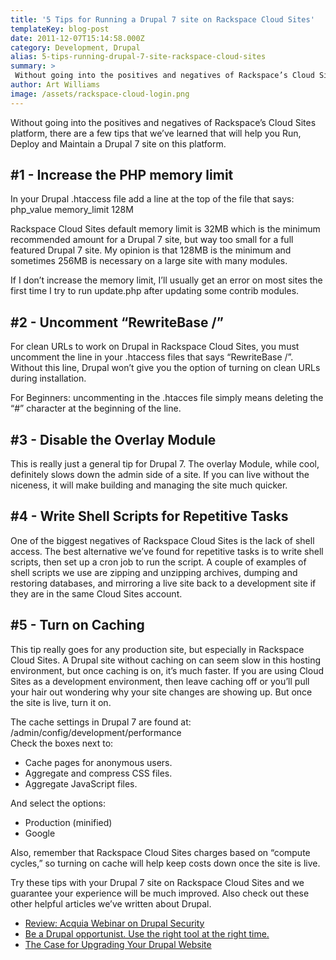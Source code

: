 ```yaml
---
title: '5 Tips for Running a Drupal 7 site on Rackspace Cloud Sites'
templateKey: blog-post
date: 2011-12-07T15:14:58.000Z
category: Development, Drupal
alias: 5-tips-running-drupal-7-site-rackspace-cloud-sites
summary: > 
 Without going into the positives and negatives of Rackspace’s Cloud Sites platform, there are a few tips that we’ve learned that will help you Run, Deploy and Maintain a Drupal 7 site on this platform.
author: Art Williams
image: /assets/rackspace-cloud-login.png
---
```


Without going into the positives and negatives of Rackspace’s Cloud Sites platform, there are a few tips that we’ve learned that will help you Run, Deploy and Maintain a Drupal 7 site on this platform.

#1 - Increase the PHP memory limit
----------------------------------

In your Drupal .htaccess file add a line at the top of the file that says:  
php\_value memory\_limit 128M

Rackspace Cloud Sites default memory limit is 32MB which is the minimum recommended amount for a Drupal 7 site, but way too small for a full featured Drupal 7 site. My opinion is that 128MB is the minimum and sometimes 256MB is necessary on a large site with many modules.

If I don’t increase the memory limit, I’ll usually get an error on most sites the first time I try to run update.php after updating some contrib modules.

#2 - Uncomment “RewriteBase /”
------------------------------

For clean URLs to work on Drupal in Rackspace Cloud Sites, you must uncomment the line in your .htaccess files that says “RewriteBase /”. Without this line, Drupal won’t give you the option of turning on clean URLs during installation.

For Beginners: uncommenting in the .htacces file simply means deleting the “#” character at the beginning of the line.

#3 - Disable the Overlay Module
-------------------------------

This is really just a general tip for Drupal 7. The overlay Module, while cool, definitely slows down the admin side of a site. If you can live without the niceness, it will make building and managing the site much quicker.

#4 - Write Shell Scripts for Repetitive Tasks
---------------------------------------------

One of the biggest negatives of Rackspace Cloud Sites is the lack of shell access. The best alternative we’ve found for repetitive tasks is to write shell scripts, then set up a cron job to run the script. A couple of examples of shell scripts we use are zipping and unzipping archives, dumping and restoring databases, and mirroring a live site back to a development site if they are in the same Cloud Sites account.

#5 - Turn on Caching
--------------------

This tip really goes for any production site, but especially in Rackspace Cloud Sites. A Drupal site without caching on can seem slow in this hosting environment, but once caching is on, it’s much faster. If you are using Cloud Sites as a development environment, then leave caching off or you’ll pull your hair out wondering why your site changes are showing up. But once the site is live, turn it on.

The cache settings in Drupal 7 are found at: /admin/config/development/performance  
Check the boxes next to:

*   Cache pages for anonymous users.
*   Aggregate and compress CSS files.
*   Aggregate JavaScript files.

And select the options:

*   Production (minified)
*   Google

Also, remember that Rackspace Cloud Sites charges based on “compute cycles,” so turning on cache will help keep costs down once the site is live.

Try these tips with your Drupal 7 site on Rackspace Cloud Sites and we guarantee your experience will be much improved. Also check out these other helpful articles we’ve written about Drupal.

*   [Review: Acquia Webinar on Drupal Security](/blog/11/02/2011/review-acquia-webinar-drupal-security)
*   [Be a Drupal opportunist. Use the right tool at the right time.](/blog/10/14/2011/be-drupal-opportunist-use-right-tool-right-time)
*   [The Case for Upgrading Your Drupal Website](/blog/08/31/2011/case-upgrading-your-drupal-website)